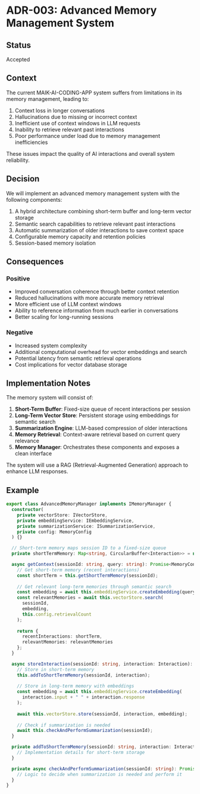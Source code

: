 # ADR-003: Advanced Memory Management System

## Status

Accepted

## Context

The current MAIK-AI-CODING-APP system suffers from limitations in its memory management, leading to:

1. Context loss in longer conversations
2. Hallucinations due to missing or incorrect context
3. Inefficient use of context windows in LLM requests
4. Inability to retrieve relevant past interactions
5. Poor performance under load due to memory management inefficiencies

These issues impact the quality of AI interactions and overall system reliability.

## Decision

We will implement an advanced memory management system with the following components:

1. A hybrid architecture combining short-term buffer and long-term vector storage
2. Semantic search capabilities to retrieve relevant past interactions
3. Automatic summarization of older interactions to save context space
4. Configurable memory capacity and retention policies
5. Session-based memory isolation

## Consequences

### Positive

- Improved conversation coherence through better context retention
- Reduced hallucinations with more accurate memory retrieval
- More efficient use of LLM context windows
- Ability to reference information from much earlier in conversations
- Better scaling for long-running sessions

### Negative

- Increased system complexity
- Additional computational overhead for vector embeddings and search
- Potential latency from semantic retrieval operations
- Cost implications for vector database storage

## Implementation Notes

The memory system will consist of:

1. **Short-Term Buffer**: Fixed-size queue of recent interactions per session
2. **Long-Term Vector Store**: Persistent storage using embeddings for semantic search
3. **Summarization Engine**: LLM-based compression of older interactions
4. **Memory Retrieval**: Context-aware retrieval based on current query relevance
5. **Memory Manager**: Orchestrates these components and exposes a clean interface

The system will use a RAG (Retrieval-Augmented Generation) approach to enhance LLM responses.

## Example

```typescript
export class AdvancedMemoryManager implements IMemoryManager {
  constructor(
    private vectorStore: IVectorStore,
    private embeddingService: IEmbeddingService,
    private summarizationService: ISummarizationService,
    private config: MemoryConfig
  ) {}

  // Short-term memory maps session ID to a fixed-size queue
  private shortTermMemory: Map<string, CircularBuffer<Interaction>> = new Map();

  async getContext(sessionId: string, query: string): Promise<MemoryContext> {
    // Get short-term memory (recent interactions)
    const shortTerm = this.getShortTermMemory(sessionId);
    
    // Get relevant long-term memories through semantic search
    const embedding = await this.embeddingService.createEmbedding(query);
    const relevantMemories = await this.vectorStore.search(
      sessionId,
      embedding,
      this.config.retrievalCount
    );
    
    return {
      recentInteractions: shortTerm,
      relevantMemories: relevantMemories
    };
  }

  async storeInteraction(sessionId: string, interaction: Interaction): Promise<void> {
    // Store in short-term memory
    this.addToShortTermMemory(sessionId, interaction);
    
    // Store in long-term memory with embeddings
    const embedding = await this.embeddingService.createEmbedding(
      interaction.input + " " + interaction.response
    );
    
    await this.vectorStore.store(sessionId, interaction, embedding);
    
    // Check if summarization is needed
    await this.checkAndPerformSummarization(sessionId);
  }

  private addToShortTermMemory(sessionId: string, interaction: Interaction): void {
    // Implementation details for short-term storage
  }

  private async checkAndPerformSummarization(sessionId: string): Promise<void> {
    // Logic to decide when summarization is needed and perform it
  }
}
```